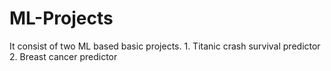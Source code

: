 # ML-Projects
It consist of two ML based basic projects.  1. Titanic crash survival predictor   2. Breast cancer predictor
